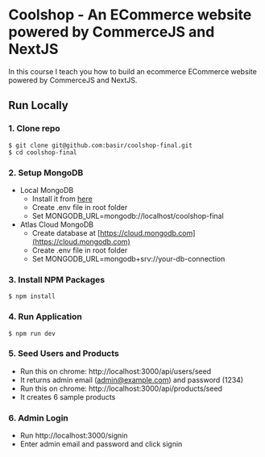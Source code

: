 # Coolshop - An ECommerce website powered by CommerceJS and NextJS

In this course I teach you how to build an ecommerce ECommerce website powered by CommerceJS and NextJS.

## Run Locally

### 1. Clone repo

```
$ git clone git@github.com:basir/coolshop-final.git
$ cd coolshop-final
```

### 2. Setup MongoDB

- Local MongoDB
  - Install it from [here](https://www.mongodb.com/try/download/community)
  - Create .env file in root folder
  - Set MONGODB_URL=mongodb://localhost/coolshop-final  
- Atlas Cloud MongoDB
  - Create database at [https://cloud.mongodb.com](https://cloud.mongodb.com)
  - Create .env file in root folder
  - Set MONGODB_URL=mongodb+srv://your-db-connection

### 3. Install NPM Packages

```
$ npm install
```

### 4. Run Application

```
$ npm run dev
```

### 5. Seed Users and Products

- Run this on chrome: http://localhost:3000/api/users/seed
- It returns admin email (admin@example.com) and password (1234)
- Run this on chrome: http://localhost:3000/api/products/seed
- It creates 6 sample products

### 6. Admin Login

- Run http://localhost:3000/signin
- Enter admin email and password and click signin
